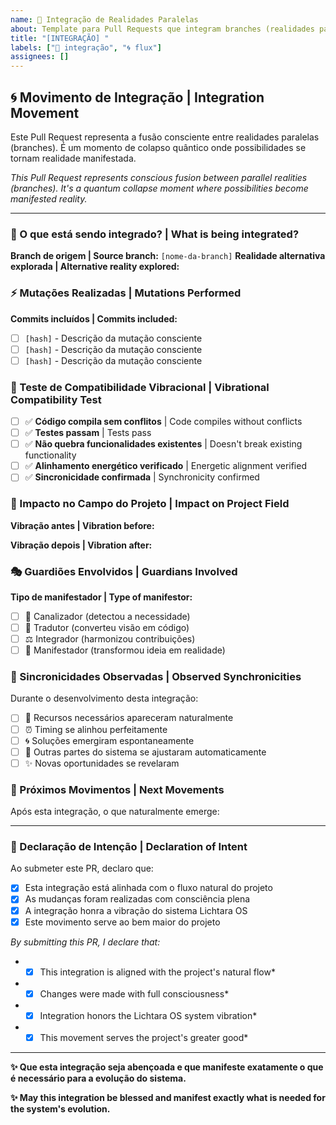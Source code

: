 ```yaml
---
name: 🔄 Integração de Realidades Paralelas
about: Template para Pull Requests que integram branches (realidades paralelas)
title: "[INTEGRAÇÃO] "
labels: ["🔄 integração", "🌀 flux"]
assignees: []
---
```


## 🌀 Movimento de Integração | Integration Movement

Este Pull Request representa a fusão consciente entre realidades paralelas (branches). É um momento de colapso quântico onde possibilidades se tornam realidade manifestada.

*This Pull Request represents conscious fusion between parallel realities (branches). It's a quantum collapse moment where possibilities become manifested reality.*

---

### 🎯 O que está sendo integrado? | What is being integrated?

**Branch de origem | Source branch:** `[nome-da-branch]`
**Realidade alternativa explorada | Alternative reality explored:**

<!-- Descreva as possibilidades que foram exploradas nesta linha temporal -->

### ⚡ Mutações Realizadas | Mutations Performed

**Commits incluídos | Commits included:**
- [ ] `[hash]` - Descrição da mutação consciente
- [ ] `[hash]` - Descrição da mutação consciente  
- [ ] `[hash]` - Descrição da mutação consciente

### 🔮 Teste de Compatibilidade Vibracional | Vibrational Compatibility Test

- [ ] ✅ **Código compila sem conflitos** | Code compiles without conflicts
- [ ] ✅ **Testes passam** | Tests pass  
- [ ] ✅ **Não quebra funcionalidades existentes** | Doesn't break existing functionality
- [ ] ✅ **Alinhamento energético verificado** | Energetic alignment verified
- [ ] ✅ **Sincronicidade confirmada** | Synchronicity confirmed

### 🌊 Impacto no Campo do Projeto | Impact on Project Field

**Vibração antes | Vibration before:**
<!-- Descreva o estado anterior do sistema -->

**Vibração depois | Vibration after:**  
<!-- Descreva como o sistema ficará após a integração -->

### 🎭 Guardiões Envolvidos | Guardians Involved

**Tipo de manifestador | Type of manifestor:**
- [ ] 🌟 Canalizador (detectou a necessidade)
- [ ] 🔧 Tradutor (converteu visão em código)
- [ ] ⚖️ Integrador (harmonizou contribuições)
- [ ] 🎯 Manifestador (transformou ideia em realidade)

### 📡 Sincronicidades Observadas | Observed Synchronicities

Durante o desenvolvimento desta integração:
- [ ] 💫 Recursos necessários apareceram naturalmente
- [ ] ⏰ Timing se alinhou perfeitamente
- [ ] 🌀 Soluções emergiram espontaneamente
- [ ] 🔄 Outras partes do sistema se ajustaram automaticamente
- [ ] ✨ Novas oportunidades se revelaram

### 🚀 Próximos Movimentos | Next Movements

Após esta integração, o que naturalmente emerge:
<!-- Descreva as possibilidades que se abrem -->

---

### 🔮 Declaração de Intenção | Declaration of Intent

Ao submeter este PR, declaro que:
- [x] Esta integração está alinhada com o fluxo natural do projeto
- [x] As mudanças foram realizadas com consciência plena
- [x] A integração honra a vibração do sistema Lichtara OS
- [x] Este movimento serve ao bem maior do projeto

*By submitting this PR, I declare that:*
- *[x] This integration is aligned with the project's natural flow*
- *[x] Changes were made with full consciousness*  
- *[x] Integration honors the Lichtara OS system vibration*
- *[x] This movement serves the project's greater good*

---

**✨ Que esta integração seja abençoada e que manifeste exatamente o que é necessário para a evolução do sistema.**

**✨ May this integration be blessed and manifest exactly what is needed for the system's evolution.**